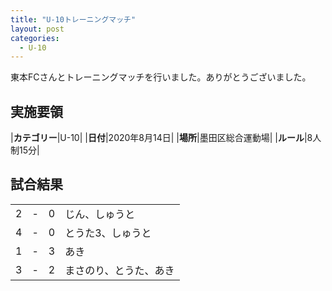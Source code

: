 ```yaml
---
title: "U-10トレーニングマッチ"
layout: post
categories:
  - U-10
---
```


東本FCさんとトレーニングマッチを行いました。ありがとうございました。  

## 実施要領

|**カテゴリー**|U-10|
|**日付**|2020年8月14日|
|**場所**|墨田区総合運動場|
|**ルール**|8人制15分|

## 試合結果

|    |   |    |         |
|:--:|:-:|:--:|:--------|
|  2| - |   0| じん、しゅうと|
|  4| - |   0| とうた3、しゅうと|
|  1| - |   3| あき |
|  3| - |   2| まさのり、とうた、あき|
